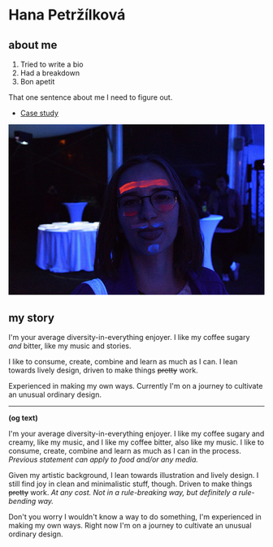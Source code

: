 # Hana Petržílková
## about me
1. Tried to write a bio
2. Had a breakdown 
3. Bon apetit

That one sentence about me I need to figure out.
- [Case study]()

![photo of me](img/aboutness-img.jpg)
## my story
I'm your average diversity-in-everything enjoyer. I like my coffee sugary *and* bitter, like my music and stories.

I like to consume, create, combine and learn as much as I can. I lean towards lively design, driven to make things <s>pretty</s> work. 

Experienced in making my own ways. Currently I'm on a journey to cultivate an unusual ordinary design. 

_________________________
**(og text)**

I'm your average diversity-in-everything enjoyer. I like my coffee sugary and creamy, like my music, and I like my coffee bitter, also like my music. I like to consume, create, combine and learn as much as I can in the process. *Previous statement can apply to food and/or any media.* 

Given my artistic background, I lean towards illustration and lively design. I still find joy in clean and minimalistic stuff, though. Driven to make things <s>pretty</s> work. *At any cost. Not in a rule-breaking way, but definitely a rule-bending way.*

Don't you worry I wouldn't know a way to do something, I'm experienced in making my own ways. Right now I'm on a journey to cultivate an unusual ordinary design. 
